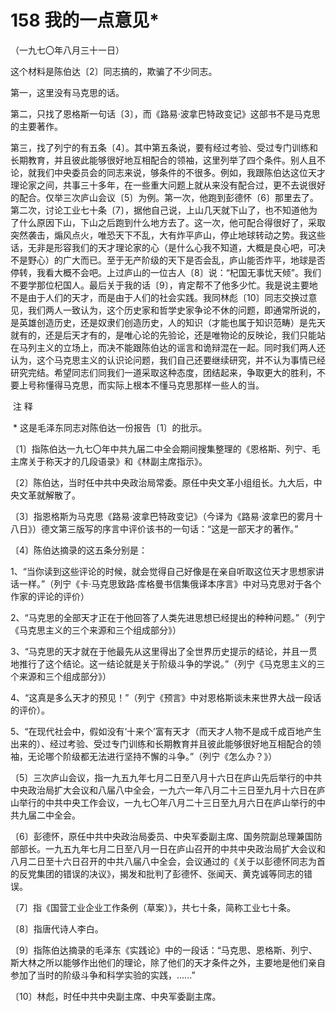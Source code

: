 # 158 我的一点意见*

（一九七〇年八月三十一日）

这个材料是陈伯达〔2〕同志搞的，欺骗了不少同志。

第一，这里没有马克思的话。

第二，只找了恩格斯一句话〔3〕，而《路易·波拿巴特政变记》这部书不是马克思的主要著作。

第三，找了列宁的有五条〔4〕。其中第五条说，要有经过考验、受过专门训练和长期教育，并且彼此能够很好地互相配合的领袖，这里列举了四个条件。别人且不论，就我们中央委员会的同志来说，够条件的不很多。例如，我跟陈伯达这位天才理论家之间，共事三十多年，在一些重大问题上就从来没有配合过，更不去说很好的配合。仅举三次庐山会议〔5〕为例。第一次，他跑到彭德怀〔6〕那里去了。第二次，讨论工业七十条〔7〕，据他自己说，上山几天就下山了，也不知道他为了什么原因下山，下山之后跑到什么地方去了。这一次，他可配合得很好了，采取突然袭击，煽风点火，唯恐天下不乱，大有炸平庐山，停止地球转动之势。我这些话，无非是形容我们的天才理论家的心（是什么心我不知道，大概是良心吧，可决不是野心）的广大而已。至于无产阶级的天下是否会乱，庐山能否炸平，地球是否停转，我看大概不会吧。上过庐山的一位古人〔8〕说：“杞国无事忧天倾”。我们不要学那位杞国人。最后关于我的话〔9〕，肯定帮不了他多少忙。我是说主要地不是由于人们的天才，而是由于人们的社会实践。我同林彪〔10〕同志交换过意见，我们两人一致认为，这个历史家和哲学史家争论不休的问题，即通常所说的，是英雄创造历史，还是奴隶们创造历史，人的知识（才能也属于知识范畴）是先天就有的，还是后天才有的，是唯心论的先验论，还是唯物论的反映论，我们只能站在马列主义的立场上，而决不能跟陈伯达的谣言和诡辩混在一起。同时我们两人还认为，这个马克思主义的认识论问题，我们自己还要继续研究，并不认为事情已经研究完结。希望同志们同我们一道采取这种态度，团结起来，争取更大的胜利，不要上号称懂得马克思，而实际上根本不懂马克思那样一些人的当。

 注 释

 * 这是毛泽东同志对陈伯达一份报告〔1〕的批示。

〔1〕指陈伯达一九七〇年中共九届二中全会期间搜集整理的《恩格斯、列宁、毛主席关于称天才的几段语录》和《林副主席指示》。

〔2〕陈伯达，当时任中共中央政治局常委。原任中央文革小组组长。九大后，中央文革就解散了。

〔3〕指恩格斯为马克思《路易·波拿巴特政变记》（今译为《路易·波拿巴的雾月十八日》）德文第三版写的序言中评价该书的一句话：“这是一部天才的著作。”

〔4〕陈伯达摘录的这五条分别是：

1、“当你读到这些评论的时候，就会觉得自己好像是在亲自听取这位天才思想家讲话一样。”（列宁《卡·马克思致路·库格曼书信集俄译本序言》中对马克思对于各个作家的评论的评价）

2、“马克思的全部天才正在于他回答了人类先进思想已经提出的种种问题。”（列宁《马克思主义的三个来源和三个组成部分》）

3、“马克思的天才就在于他最先从这里得出了全世界历史提示的结论，并且一贯地推行了这个结论。这一结论就是关于阶级斗争的学说。”（列宁《马克思主义的三个来源和三个组成部分》）

4、“这真是多么天才的预见！”（列宁《预言》中对恩格斯谈未来世界大战一段话的评价）。

5、“在现代社会中，假如没有‘十来个’富有天才（而天才人物不是成千成百地产生出来的）、经过考验、受过专门训练和长期教育并且彼此能够很好地互相配合的领袖，无论哪个阶级都无法进行坚持不懈的斗争。”（列宁《怎么办？》）

〔5〕三次庐山会议，指一九五九年七月二日至八月十六日在庐山先后举行的中共中央政治局扩大会议和八届八中全会，一九六一年八月二十三日至九月十六日在庐山举行的中共中央工作会议，一九七〇年八月二十三日至九月六日在庐山举行的中共九届二中全会。

〔6〕彭德怀，原任中共中央政治局委员、中央军委副主席、国务院副总理兼国防部部长。一九五九年七月二日至八月一日在庐山召开的中共中央政治局扩大会议和八月二日至十六日召开的中共八届八中全会，会议通过的《关于以彭德怀同志为首的反党集团的错误的决议》，揭发和批判了彭德怀、张闻天、黄克诚等同志的错误。

〔7〕指《国营工业企业工作条例（草案）》，共七十条，简称工业七十条。

〔8〕指唐代诗人李白。

〔9〕指陈伯达摘录的毛泽东《实践论》中的一段话：“马克思、恩格斯、列宁、斯大林之所以能够作出他们的理论，除了他们的天才条件之外，主要地是他们亲自参加了当时的阶级斗争和科学实验的实践，......”

〔10〕林彪，时任中共中央副主席、中央军委副主席。